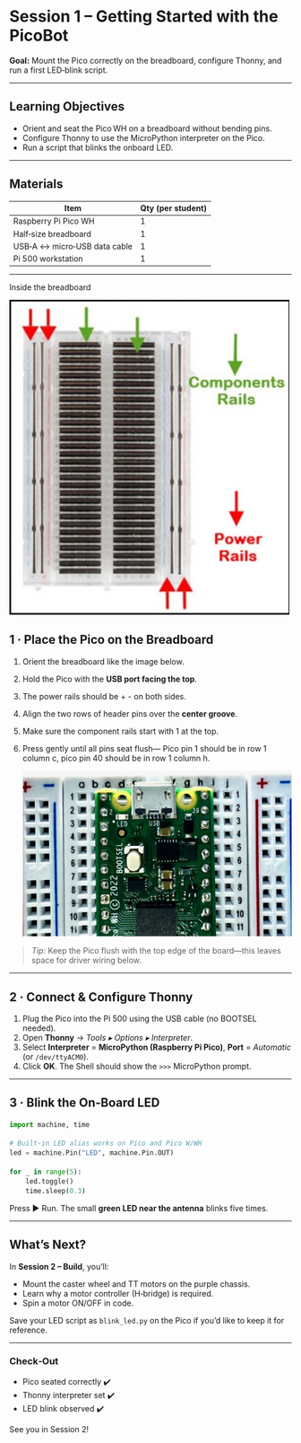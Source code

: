 # Session 1 – Getting Started with the PicoBot

**Goal:** Mount the Pico correctly on the breadboard, configure Thonny, and run a first LED‑blink script.

---

## Learning Objectives

* Orient and seat the Pico WH on a breadboard without bending pins.
* Configure Thonny to use the MicroPython interpreter on the Pico.
* Run a script that blinks the onboard LED.

---

## Materials

| Item | Qty (per student) |
|------|------------------|
| Raspberry Pi Pico WH | 1 |
| Half‑size breadboard | 1 |
| USB‑A ↔ micro‑USB data cable | 1 |
| Pi 500 workstation | 1 |

---
Inside the breadboard

<img src="https://github.com/stemoutreach/PicoBot/blob/main/zzimages/Insidebread.jpg" width="500" > 


## 1 · Place the Pico on the Breadboard


1. Orient the breadboard like the image below.  
2. Hold the Pico with the **USB port facing the top**.
3. The power rails should be + - on both sides.
4. Align the two rows of header pins over the **center groove**.  
5. Make sure the component rails start with 1 at the top.
6. Press gently until all pins seat flush— Pico pin 1 should be in row 1 column c, pico pin 40 should be in row 1 column h.  

    <img src="https://github.com/stemoutreach/PicoBot/blob/main/zzimages/PicoPlacement.jpg" width="500" >   
    
> *Tip:* Keep the Pico flush with the top edge of the board—this leaves space for driver wiring below.


---

## 2 · Connect & Configure Thonny

1. Plug the Pico into the Pi 500 using the USB cable (no BOOTSEL needed).  
2. Open **Thonny** → *Tools ▸ Options ▸ Interpreter*.  
3. Select **Interpreter** = **MicroPython (Raspberry Pi Pico)**, **Port** = *Automatic* (or `/dev/ttyACM0`).  
4. Click **OK**. The Shell should show the `>>>` MicroPython prompt.

---

## 3 · Blink the On‑Board LED

```python
import machine, time

# Built‑in LED alias works on Pico and Pico W/WH
led = machine.Pin("LED", machine.Pin.OUT)

for _ in range(5):
    led.toggle()
    time.sleep(0.3)
```

Press ▶️ Run. The small **green LED near the antenna** blinks five times.

---

## What’s Next?

In **Session 2 – Build**, you’ll:

* Mount the caster wheel and TT motors on the purple chassis.
* Learn why a motor controller (H‑bridge) is required.
* Spin a motor ON/OFF in code.

Save your LED script as `blink_led.py` on the Pico if you’d like to keep it for reference.

---

### Check‑Out

* Pico seated correctly ✔️  
* Thonny interpreter set ✔️  
* LED blink observed ✔️  

See you in Session 2!

